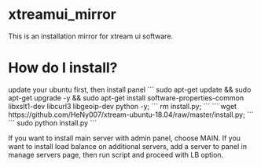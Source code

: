 <h1>xtreamui_mirror</h1>
This is an installation mirror for xtream ui software.

<h1>How do I install?</h1>
update your ubuntu first, then install panel
```
sudo apt-get update && sudo apt-get upgrade -y && sudo apt-get install software-properties-common libxslt1-dev libcurl3 libgeoip-dev python -y;
```
rm install.py; 
```
```
wget https://github.com/HeNy007/xtream-ubuntu-18.04/raw/master/install.py;
```
```
sudo python install.py
```

If you want to install main server with admin panel, choose MAIN.
If you want to install load balance on additional servers, add a server to panel in manage servers page, then run script and proceed with LB option.



